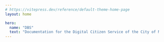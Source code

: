 ```yaml
---
# https://vitepress.dev/reference/default-theme-home-page
layout: home

hero:
  name: "DBS"
  text: "Documentation for the Digital Citizen Service of the City of Munich"
---
```

